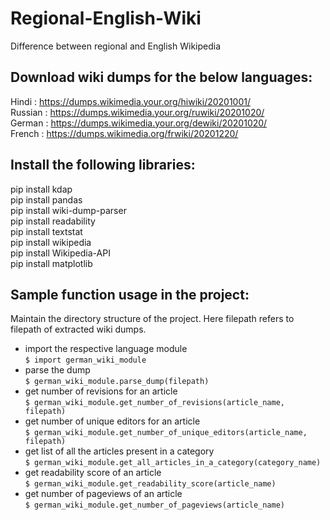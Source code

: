 # Regional-English-Wiki
Difference between regional and English Wikipedia

## Download wiki dumps for the below languages:<br>
Hindi : https://dumps.wikimedia.your.org/hiwiki/20201001/<br>
Russian : https://dumps.wikimedia.your.org/ruwiki/20201020/<br>
German : https://dumps.wikimedia.your.org/dewiki/20201020/<br>
French : https://dumps.wikimedia.org/frwiki/20201220/<br>

## Install the following libraries:<br>
pip install kdap<br>
pip install pandas<br>
pip install wiki-dump-parser<br>
pip install readability<br>
pip install textstat<br>
pip install wikipedia<br>
pip install Wikipedia-API<br>
pip install matplotlib<br>

## Sample function usage in the project:
Maintain the directory structure of the project. Here filepath refers to filepath of extracted wiki dumps.
* import the respective language module<br>
  ```$ import german_wiki_module```
* parse the dump<br>
  ```$ german_wiki_module.parse_dump(filepath)```
* get number of revisions for an article<br>
  ```$ german_wiki_module.get_number_of_revisions(article_name, filepath)```
* get number of unique editors for an article<br>
  ```$ german_wiki_module.get_number_of_unique_editors(article_name, filepath)```
* get list of all the articles present in a category<br>
  ```$ german_wiki_module.get_all_articles_in_a_category(category_name)```
* get readability score of an article<br>
  ```$ german_wiki_module.get_readability_score(article_name)```
* get number of pageviews of an article<br>
  ```$ german_wiki_module.get_number_of_pageviews(article_name)```
